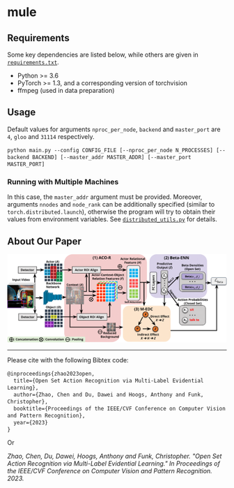 # mule

## Requirements
Some key dependencies are listed below, while others are given in [`requirements.txt`](https://github.com/charliezhaoyinpeng/mule/blob/main/requirements.txt).
- Python >= 3.6
- PyTorch >= 1.3, and a corresponding version of torchvision
- ffmpeg (used in data preparation)


## Usage
Default values for arguments `nproc_per_node`, `backend` and `master_port` are `4`, `gloo` and `31114` respectively.

```
python main.py --config CONFIG_FILE [--nproc_per_node N_PROCESSES] [--backend BACKEND] [--master_addr MASTER_ADDR] [--master_port MASTER_PORT]
```

### Running with Multiple Machines
In this case, the `master_addr` argument must be provided. Moreover, arguments `nnodes` and `node_rank` can be additionally specified (similar to `torch.distributed.launch`), otherwise the program will try to obtain their values from environment variables. See [`distributed_utils.py`](https://github.com/charliezhaoyinpeng/mule/blob/main/distributed_utils.py) for details.


## About Our Paper
![architecture-fig](figs/architecture.png)

---

Please cite with the following Bibtex code:

```
@inproceedings{zhao2023open,
  title={Open Set Action Recognition via Multi-Label Evidential Learning},
  author={Zhao, Chen and Du, Dawei and Hoogs, Anthony and Funk, Christopher},
  booktitle={Proceedings of the IEEE/CVF Conference on Computer Vision and Pattern Recognition},
  year={2023}
}
```

Or

*Zhao, Chen, Du, Dawei, Hoogs, Anthony and Funk, Christopher. "Open Set Action Recognition via Multi-Label Evidential Learning." In Proceedings of the IEEE/CVF Conference on Computer Vision and Pattern Recognition. 2023.*
